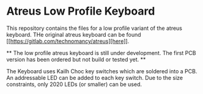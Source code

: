 # Atreus Low Profile Keyboard

This repository contains the files for a low profile variant of the atreus keyboard. THe original atreus keyboard can be found [[https://gitlab.com/technomancy/atreus][here]].

** The low profile atreus keyboard is still under development. The first PCB version has been ordered but not build or tested yet. **

The Keyboard uses Kailh Choc key switches which are soldered into a PCB. An addressable LED can be added to each key switch. Due to the size constraints, only 2020 LEDs (or smaller) can be used.